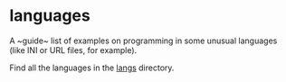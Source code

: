 # languages
A ~guide~ list of examples on programming in some unusual languages (like INI or URL files, for example).

Find all the languages in the [langs](./langs/) directory.
